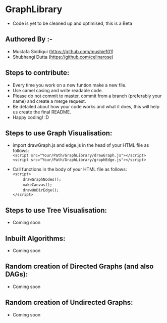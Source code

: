 # GraphLibrary

- Code is yet to be cleaned up and optimised, this is a Beta

## Authored By :-
- Mustafa Siddiqui (https://github.com/mushie101)
- Shubhangi Dutta (https://github.com/celinarose)

## Steps to contribute:
- Every time you work on a new funtion make a new file.
- Use camel casing and write readable code.
- Please do not commit to master, commit from a branch (preferably your name) and create a merge request.
- Be detailed about how your code works and what it does, this will help us create the final README.
- Happy coding! :D

## Steps to use Graph Visualisation:

- import drawGraph.js and edge.js in the head of your HTML file as follows:  
`<script src="Your/Path/GraphLibrary/drawGraph.js"></script>`  
`<script src="Your/Path/GraphLibrary/graphEdge.js"></script>`  

- Call functions in the body of your HTML file as follows:  
`<script>`  
&nbsp; &nbsp; &nbsp; &nbsp; `drawGraphNodes();`      
&nbsp; &nbsp; &nbsp; &nbsp; `makeCanvas();`    
&nbsp; &nbsp; &nbsp; &nbsp; `drawUnDirEdge();`      
`</script>`  

## Steps to use Tree Visualisation:  

- Coming soon  

## Inbuilt Algorithms:  

- Coming soon  

## Random creation of Directed Graphs (and also DAGs):

- Coming soon  

## Random creation of Undirected Graphs:

- Coming soon